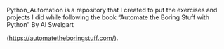 Python_Automation is a repository that I created to put the exercises and projects I did while following the book “Automate the Boring Stuff with Python” By Al Sweigart 

(https://automatetheboringstuff.com/).
